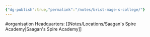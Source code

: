 ```yaml
---
{"dg-publish":true,"permalink":"/notes/brist-mage-s-college/"}
---
```


#organisation
Headquarters: [[Notes/Locations/Saagan's Spire Academy\|Saagan's Spire Academy]]
